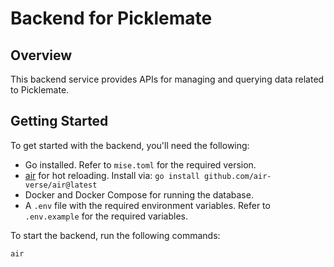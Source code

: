 # Backend for Picklemate

## Overview

This backend service provides APIs for managing and querying data related to Picklemate.
  
## Getting Started

To get started with the backend, you'll need the following:

- Go installed. Refer to `mise.toml` for the required version.
- [air](https://github.com/air-verse/air) for hot reloading. Install via: `go install github.com/air-verse/air@latest`
- Docker and Docker Compose for running the database.
- A `.env` file with the required environment variables. Refer to `.env.example` for the required variables.

To start the backend, run the following commands:

```bash
air
```
